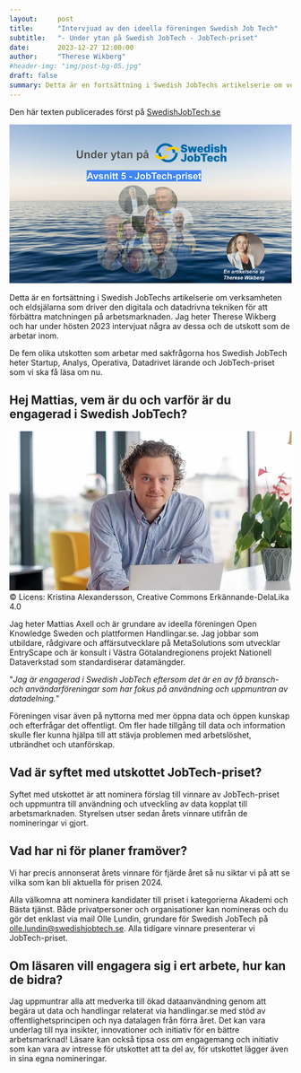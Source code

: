 ```yaml
---
layout:     post
title:      "Intervjuad av den ideella föreningen Swedish Job Tech"
subtitle:   "- Under ytan på Swedish JobTech - JobTech-priset"
date:       2023-12-27 12:00:00
author:     "Therese Wikberg"
#header-img: "img/post-bg-05.jpg"
draft: false
summary: Detta är en fortsättning i Swedish JobTechs artikelserie om verksamheten och eldsjälarna som driver den digitala och datadrivna tekniken för att förbättra matchningen på arbetsmarknaden. En text av Therese Wikberg.
---
```


Den här texten publicerades först på [SwedishJobTech.se](https://www.swedishjobtech.se/post/under-ytan-p%C3%A5-swedish-jobtech-jobtech-priset)

![© Swedish Job Tech](bfbc76_42b2bd472cba43d4b634312175a2b5bf~mv2.webp)

Detta är en fortsättning i Swedish JobTechs artikelserie om verksamheten och eldsjälarna som driver den digitala och datadrivna tekniken för att förbättra matchningen på arbetsmarknaden. Jag heter Therese Wikberg och har under hösten 2023 intervjuat några av dessa och de utskott som de arbetar inom.

De fem olika utskotten som arbetar med sakfrågorna hos Swedish JobTech heter Startup, Analys, Operativa, Datadrivet lärande och JobTech-priset som vi ska få läsa om nu. 

## Hej Mattias, vem är du och varför är du engagerad i Swedish JobTech?

![© Licens: Kristina Alexandersson, Creative Commons Erkännande-DelaLika 4.0](kristina-alexanderson_mattias-axell-portrait-cc-by-sa-4-0.webp)
© Licens: Kristina Alexandersson, Creative Commons Erkännande-DelaLika 4.0

Jag heter Mattias Axell och är grundare av ideella föreningen Open Knowledge Sweden och plattformen Handlingar.se. Jag jobbar som utbildare, rådgivare och affärsutvecklare på MetaSolutions som utvecklar EntryScape och är konsult i Västra Götalandregionens projekt Nationell Dataverkstad som standardiserar datamängder.

"*Jag är engagerad i Swedish JobTech eftersom det är en av få bransch- och användarföreningar som har fokus på användning och uppmuntran av datadelning.*"

Föreningen visar även på nyttorna med mer öppna data och öppen kunskap och efterfrågar det offentligt. Om fler hade tillgång till data och information skulle fler kunna hjälpa till att stävja problemen med arbetslöshet, utbrändhet och utanförskap.

## Vad är syftet med utskottet JobTech-priset?

Syftet med utskottet är att nominera förslag till vinnare av JobTech-priset och uppmuntra till användning och utveckling av data kopplat till arbetsmarknaden. Styrelsen utser sedan årets vinnare utifrån de nomineringar vi gjort.

## Vad har ni för planer framöver?

Vi har precis annonserat årets vinnare för fjärde året så nu siktar vi på att se vilka som kan bli aktuella för prisen 2024.

Alla välkomna att nominera kandidater till priset i kategorierna Akademi och Bästa tjänst. Både privatpersoner och organisationer kan nomineras och du gör det enklast via mail Olle Lundin, grundare för Swedish JobTech på olle.lundin@swedishjobtech.se. Alla tidigare vinnare presenterar vi JobTech-priset.

## Om läsaren vill engagera sig i ert arbete, hur kan de bidra?

Jag uppmuntrar alla att medverka till ökad dataanvändning genom att begära ut data och handlingar relaterat via handlingar.se med stöd av offentlighetsprincipen och nya datalagen från förra året. Det kan vara underlag till nya insikter, innovationer och initiativ för en bättre arbetsmarknad! Läsare kan också tipsa oss om engagemang och initiativ som kan vara av intresse för utskottet att ta del av, för utskottet lägger även in sina egna nomineringar.  